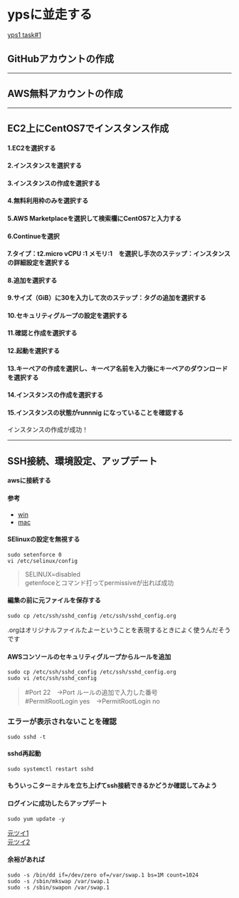 # ypsに並走する
[yps1 task#1](https://github.com/yotaro-ok/yps/blob/master/task_1.md)

## GitHubアカウントの作成
***
## AWS無料アカウントの作成
***
## EC2上にCentOS7でインスタンス作成

#### 1.EC2を選択する
#### 2.インスタンスを選択する
#### 3.インスタンスの作成を選択する
#### 4.無料利用枠のみを選択する
#### 5.AWS Marketplaceを選択して検索欄にCentOS7と入力する
#### 6.Continueを選択
#### 7.タイプ：t2.micro vCPU :1 メモリ:1　を選択し手次のステップ：インスタンスの詳細設定を選択する
#### 8.追加を選択する
#### 9.サイズ（GiB）に30を入力して次のステップ：タグの追加を選択する
#### 10.セキュリティグループの設定を選択する
#### 11.確認と作成を選択する
#### 12.起動を選択する
#### 13.キーペアの作成を選択し、キーペア名前を入力後にキーペアのダウンロードを選択する
#### 14.インスタンスの作成を選択する
#### 15.インスタンスの状態がrunnnig になっていることを確認する

インスタンスの作成が成功！

***

## SSH接続、環境設定、アップデート

#### awsに接続する
#### 参考
- [win](https://www.dot-plus.com/cloud-service/aws/2935/#TeraTermSSH)
- [mac](https://qiita.com/ai-2723/items/eb156cd4dd3ccfac8791)

#### SElinuxの設定を無視する
```
sudo setenforce 0
vi /etc/selinux/config
```
> SELINUX=disabled<br>
getenfoceとコマンド打ってpermissiveが出れば成功

#### 編集の前に元ファイルを保存する
```
sudo cp /etc/ssh/sshd_config /etc/ssh/sshd_config.org
```
.orgはオリジナルファイルたよーということを表現するときによく使うんだそうです



#### AWSコンソールのセキュリティグループからルールを追加

```
sudo cp /etc/ssh/sshd_config /etc/ssh/sshd_config.org
sudo vi /etc/ssh/sshd_config
```

> #Port 22　→Port ルールの追加で入力した番号<br>
> #PermitRootLogin yes　→PermitRootLogin no<br>

### エラーが表示されないことを確認 
```sudo sshd -t```

#### sshd再起動
```sudo systemctl restart sshd```

#### もういっこターミナルを立ち上げてssh接続できるかどうか確認してみよう

#### ログインに成功したらアップデート
```sudo yum update -y```

[元ツイ1](https://twitter.com/yotaro__ok/status/1284454044077965313)<br>
[元ツイ2](https://twitter.com/yotaro__ok/status/1284115619034484737)<br>

#### 余裕があれば
```
sudo -s /bin/dd if=/dev/zero of=/var/swap.1 bs=1M count=1024
sudo -s /sbin/mkswap /var/swap.1
sudo -s /sbin/swapon /var/swap.1
```

